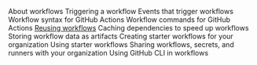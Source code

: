 About workflows
Triggering a workflow
Events that trigger workflows
Workflow syntax for GitHub Actions
Workflow commands for GitHub Actions
[Reusing workflows](Reusing_workflows.md)
Caching dependencies to speed up workflows
Storing workflow data as artifacts
Creating starter workflows for your organization
Using starter workflows
Sharing workflows, secrets, and runners with your organization
Using GitHub CLI in workflows